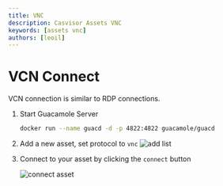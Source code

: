 ```yaml
---
title: VNC
description: Casvisor Assets VNC
keywords: [assets vnc]
authors: [leoil]
---
```


# VCN Connect

VCN connection is similar to RDP connections.

1. Start Guacamole Server

    ```bash
    docker run --name guacd -d -p 4822:4822 guacamole/guacd
    ```

2. Add a new asset, set protocol to `vnc`
    ![add list](/img/asset/asset_list.png)
    

3. Connect to your asset by clicking the `connect` button

    ![connect asset](/img/asset/vnc.gif)

